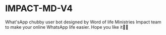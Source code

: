 # IMPACT-MD-V4
What'sApp chubby user bot designed by Word of life Ministries Impact team to make your online WhatsApp life easier. Hope you like it💠💙
